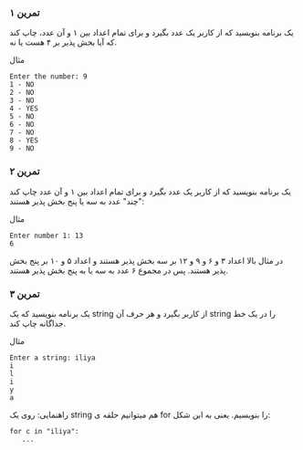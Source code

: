 ### تمرین ۱
یک برنامه بنویسید که از کاربر یک عدد بگیرد و برای تمام اعداد بین ۱ و آن عدد، چاپ کند که آیا بخش پذیر بر ۴ هست یا نه.

مثال
```
Enter the number: 9
1 - NO
2 - NO
3 - NO
4 - YES
5 - NO
6 - NO
7 - NO
8 - YES
9 - NO
```

### تمرین ۲
یک برنامه بنویسید که از کاربر یک عدد بگیرد و برای تمام اعداد بین ۱ و آن عدد چاپ کند "چند" عدد به سه یا پنج بخش پذیر هستند:

مثال
```
Enter number 1: 13
6
```
در مثال بالا اعداد ۳ و ۶ و ۹ و ۱۲ بر سه بخش پذیر هستند و اعداد ۵ و ۱۰ بر پنج بخش پذیر هستند. پس در مجموع ۶ عدد به سه یا به پنج بخش پذیر هستند.

### تمرین ۳
یک برنامه بنویسید که یک string از کاربر بگیرد و هر حرف آن string را در یک خط جداگانه چاپ کند.

مثال
```
Enter a string: iliya
i
l
i
y
a
```

راهنمایی: روی یک string هم میتوانیم حلقه ی for را بنویسیم. یعنی به این شکل:
```
for c in "iliya":
   ...
```
